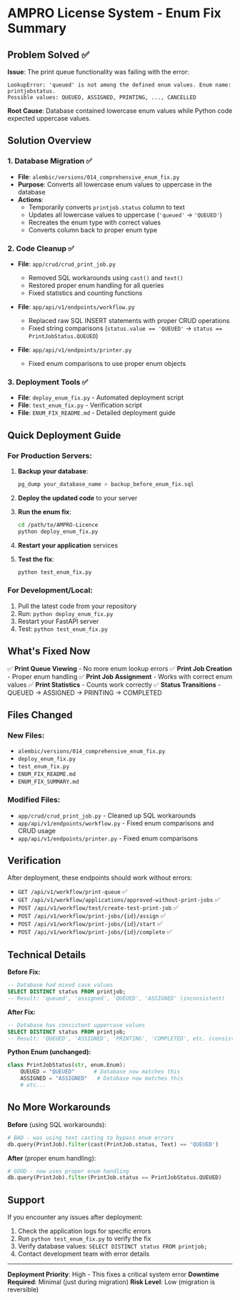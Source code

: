 # AMPRO License System - Enum Fix Summary

## Problem Solved ✅

**Issue**: The print queue functionality was failing with the error:
```
LookupError: 'queued' is not among the defined enum values. Enum name: printjobstatus. 
Possible values: QUEUED, ASSIGNED, PRINTING, ..., CANCELLED
```

**Root Cause**: Database contained lowercase enum values while Python code expected uppercase values.

## Solution Overview

### 1. Database Migration ✅
- **File**: `alembic/versions/014_comprehensive_enum_fix.py`
- **Purpose**: Converts all lowercase enum values to uppercase in the database
- **Actions**:
  - Temporarily converts `printjob.status` column to text
  - Updates all lowercase values to uppercase (`'queued'` → `'QUEUED'`)
  - Recreates the enum type with correct values
  - Converts column back to proper enum type

### 2. Code Cleanup ✅
- **File**: `app/crud/crud_print_job.py`
  - Removed SQL workarounds using `cast()` and `text()`
  - Restored proper enum handling for all queries
  - Fixed statistics and counting functions
  
- **File**: `app/api/v1/endpoints/workflow.py`
  - Replaced raw SQL INSERT statements with proper CRUD operations
  - Fixed string comparisons (`status.value == 'QUEUED'` → `status == PrintJobStatus.QUEUED`)
  
- **File**: `app/api/v1/endpoints/printer.py`
  - Fixed enum comparisons to use proper enum objects

### 3. Deployment Tools ✅
- **File**: `deploy_enum_fix.py` - Automated deployment script
- **File**: `test_enum_fix.py` - Verification script
- **File**: `ENUM_FIX_README.md` - Detailed deployment guide

## Quick Deployment Guide

### For Production Servers:

1. **Backup your database**:
   ```bash
   pg_dump your_database_name > backup_before_enum_fix.sql
   ```

2. **Deploy the updated code** to your server

3. **Run the enum fix**:
   ```bash
   cd /path/to/AMPRO-Licence
   python deploy_enum_fix.py
   ```

4. **Restart your application** services

5. **Test the fix**:
   ```bash
   python test_enum_fix.py
   ```

### For Development/Local:

1. Pull the latest code from your repository
2. Run: `python deploy_enum_fix.py`
3. Restart your FastAPI server
4. Test: `python test_enum_fix.py`

## What's Fixed Now

✅ **Print Queue Viewing** - No more enum lookup errors
✅ **Print Job Creation** - Proper enum handling
✅ **Print Job Assignment** - Works with correct enum values
✅ **Print Statistics** - Counts work correctly
✅ **Status Transitions** - QUEUED → ASSIGNED → PRINTING → COMPLETED

## Files Changed

### New Files:
- `alembic/versions/014_comprehensive_enum_fix.py`
- `deploy_enum_fix.py`
- `test_enum_fix.py`
- `ENUM_FIX_README.md`
- `ENUM_FIX_SUMMARY.md`

### Modified Files:
- `app/crud/crud_print_job.py` - Cleaned up SQL workarounds
- `app/api/v1/endpoints/workflow.py` - Fixed enum comparisons and CRUD usage
- `app/api/v1/endpoints/printer.py` - Fixed enum comparisons

## Verification

After deployment, these endpoints should work without errors:

- `GET /api/v1/workflow/print-queue` ✅
- `GET /api/v1/workflow/applications/approved-without-print-jobs` ✅
- `POST /api/v1/workflow/test/create-test-print-job` ✅
- `POST /api/v1/workflow/print-jobs/{id}/assign` ✅
- `POST /api/v1/workflow/print-jobs/{id}/start` ✅
- `POST /api/v1/workflow/print-jobs/{id}/complete` ✅

## Technical Details

**Before Fix:**
```sql
-- Database had mixed case values
SELECT DISTINCT status FROM printjob;
-- Result: 'queued', 'assigned', 'QUEUED', 'ASSIGNED' (inconsistent)
```

**After Fix:**
```sql
-- Database has consistent uppercase values  
SELECT DISTINCT status FROM printjob;
-- Result: 'QUEUED', 'ASSIGNED', 'PRINTING', 'COMPLETED', etc. (consistent)
```

**Python Enum (unchanged):**
```python
class PrintJobStatus(str, enum.Enum):
    QUEUED = "QUEUED"      # Database now matches this
    ASSIGNED = "ASSIGNED"   # Database now matches this
    # etc...
```

## No More Workarounds

**Before** (using SQL workarounds):
```python
# BAD - was using text casting to bypass enum errors
db.query(PrintJob).filter(cast(PrintJob.status, Text) == 'QUEUED')
```

**After** (proper enum handling):
```python
# GOOD - now uses proper enum handling
db.query(PrintJob).filter(PrintJob.status == PrintJobStatus.QUEUED)
```

## Support

If you encounter any issues after deployment:

1. Check the application logs for specific errors
2. Run `python test_enum_fix.py` to verify the fix
3. Verify database values: `SELECT DISTINCT status FROM printjob;`
4. Contact development team with error details

---

**Deployment Priority**: High - This fixes a critical system error
**Downtime Required**: Minimal (just during migration)
**Risk Level**: Low (migration is reversible) 